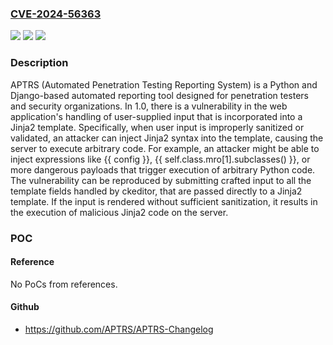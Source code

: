 ### [CVE-2024-56363](https://cve.mitre.org/cgi-bin/cvename.cgi?name=CVE-2024-56363)
![](https://img.shields.io/static/v1?label=Product&message=APTRS&color=blue)
![](https://img.shields.io/static/v1?label=Version&message=%3D%20%3D%201.0%20&color=brighgreen)
![](https://img.shields.io/static/v1?label=Vulnerability&message=CWE-97%3A%20Improper%20Neutralization%20of%20Server-Side%20Includes%20(SSI)%20Within%20a%20Web%20Page&color=brighgreen)

### Description

APTRS (Automated Penetration Testing Reporting System) is a Python and Django-based automated reporting tool designed for penetration testers and security organizations. In 1.0, there is a vulnerability in the web application's handling of user-supplied input that is incorporated into a Jinja2 template. Specifically, when user input is improperly sanitized or validated, an attacker can inject Jinja2 syntax into the template, causing the server to execute arbitrary code. For example, an attacker might be able to inject expressions like {{ config }}, {{ self.class.mro[1].subclasses() }}, or more dangerous payloads that trigger execution of arbitrary Python code. The vulnerability can be reproduced by submitting crafted input to all the template fields handled by ckeditor, that are passed directly to a Jinja2 template. If the input is rendered without sufficient sanitization, it results in the execution of malicious Jinja2 code on the server.

### POC

#### Reference
No PoCs from references.

#### Github
- https://github.com/APTRS/APTRS-Changelog

